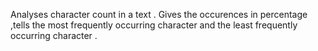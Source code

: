 Analyses character count in a text .
Gives the occurences in percentage ,tells the  most frequently occurring character and
the least frequently occurring character .
